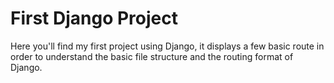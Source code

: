 # First Django Project

Here you'll find my first project using Django, it displays a few basic
route in order to understand the basic file structure and the routing
format of Django.
